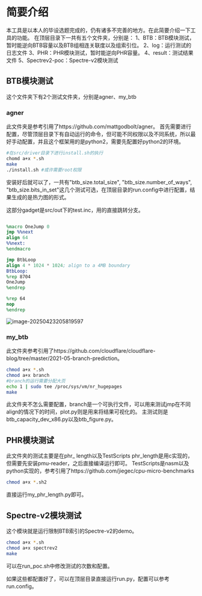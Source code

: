 # 简要介绍
本工具是以本人的毕设选题完成的，仍有诸多不完善的地方。在此简要介绍一下工具的功能。
在顶层目录下一共有五个文件夹，分别是：
1、BTB：BTB模块测试，暂时能逆向BTB容量以及BTB组相连关联度以及组索引位。
2、log：运行测试的日志文件
3、PHR：PHR模块测试，暂时能逆向PHR容量。
4、result：测试结果文件
5、Spectrev2-poc：Spectre-v2模块测试

## BTB模块测试
这个文件夹下有2个测试文件夹，分别是agner、my_btb
### agner
此文件夹是参考引用了https://github.com/mattgodbolt/agner。
首先需要进行配置，尽管顶层目录下有自动运行的命令，但可能不同权限以及不同系统，所以最好手动配置，并且这个框架用的是python2，需要先配置好python2的环境。

```sh
#在src/driver目录下进行install.sh的执行
chomd a+x *.sh
make
./install.sh #或许需要root权限
```
安装好后就可以了，一共有"btb_size.total_size", "btb_size.number_of_ways", "btb_size.bits_in_set"这几个测试可选，在顶层目录的run.config中进行配置，结果生成的是热力图的形式。

这部分gadget是src/out下的test.inc，用的直接跳转分支。

```nasm

%macro OneJump 0
jmp %%next
align 64
%%next:
%endmacro

jmp BtbLoop
align 4 * 1024 * 1024; align to a 4MB boundary
BtbLoop:
%rep 8704
OneJump
%endrep

%rep 64
nop
%endrep

```

![image-20250423205819597](README/image-20250423205819597.png)

### my_btb
此文件夹参考引用了https://github.com/cloudflare/cloudflare-blog/tree/master/2021-05-branch-prediction。
```sh
chmod a+x *.sh
chmod a+x branch
#branch的运行需要分配大页
echo 1 | sudo tee /proc/sys/vm/nr_hugepages
make
```
此文件夹不怎么需要配置，branch是一个可执行文件，可以用来测试jmp在不同align的情况下的时间，plot.py则是用来将结果可视化的。
主测试则是btb_capacity_dev_x86.py以及btb_figure.py。

## PHR模块测试
此文件夹的测试主要是在phr_ length以及TestScripts
phr_length是用c实现的，但需要先安装pmu-reader，之后直接编译运行即可。
TestScripts是nasm以及python实现的，参考引用了https://github.com/jiegec/cpu-micro-benchmarks

```sh
chmod a+x *.sh2
```
直接运行my_phr_length.py即可。

## Spectre-v2模块测试
这个模块就是运行限制BTB索引的Spectre-v2的demo。
```sh
chmod a+x *.sh
chmod a+x spectrev2
make
```
可以在run_poc.sh中修改测试的次数和配置。

如果这些都配置好了，可以在顶层目录直接运行run.py，配置可以参考run.config。